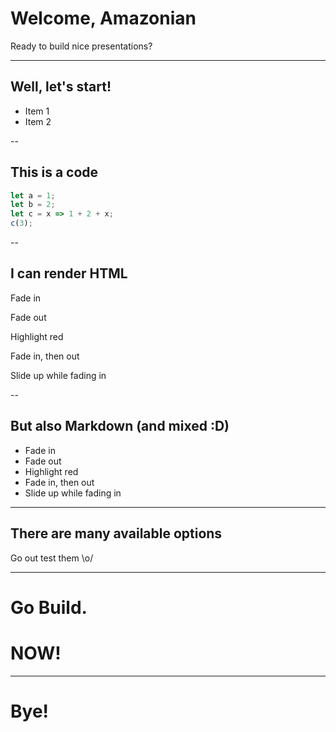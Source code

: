 <!-- .slide: data-background="https://www.wesleyrodrigues.com.br/my_reveal/aws_reveal/backgrounds/nologo_pattern_white.png" -->

# Welcome, Amazonian

Ready to build nice presentations?

---
<!-- .slide: data-background="#ff9900" -->

## Well, let's start!

- Item 1 <!-- .element: class="fragment" data-fragment-index="2" -->
- Item 2 <!-- .element: class="fragment" data-fragment-index="1" -->

--

## This is a code

```js [1-2|3|4]
let a = 1;
let b = 2;
let c = x => 1 + 2 + x;
c(3);
```
--

## I can render HTML

<p class="fragment">Fade in</p>
<p class="fragment fade-out">Fade out</p>
<p class="fragment highlight-red">Highlight red</p>
<p class="fragment fade-in-then-out">Fade in, then out</p>
<p class="fragment fade-up">Slide up while fading in</p>

--

## But also Markdown (and mixed :D)

- Fade in <!-- .element: class="fragment" -->
- Fade out <!-- .element: class="fragment fade-out" -->
- Highlight red <!-- .element: class="fragment highlight-red" -->
- Fade in, then out <!-- .element: class="fragment fade-in-then-out" -->
- Slide up while fading in <!-- .element: class="fragment fade-up" -->

---

## There are many available options

Go out test them \o/

---

<!-- .slide: data-background-image="https://media.giphy.com/media/3ZALZoBtI1KJa/giphy.gif" -->

# Go Build. <!-- .element: class="fragment fg-white" -->

# NOW! <!-- .element: class="fragment fg-white" -->

---

# Bye!
